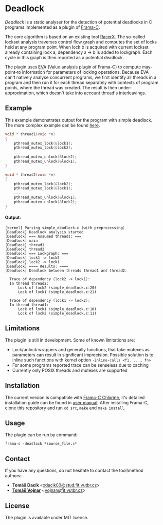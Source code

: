 # Deadlock

*Deadlock* is a static analyser for the detection of potential deadlocks in C programs implemented as a plugin of [Frama-C](http://frama-c.com/).

The core algorithm is based on an existing tool [RacerX](https://web.stanford.edu/~engler/racerx-sosp03.pdf). The so-called lockset analysis traverses control flow graph and computes the set of locks held at any program point. When lock b is acquired with current lockset already containing lock a, dependency a -> b is added to lockgraph. Each cycle in this graph is then reported as a potential deadlock.

The plugin uses [EVA](http://frama-c.com/value.html) (Value analysis plugin of Frama-C) to compute may-point-to information for parameters of locking operations. Because EVA can't natively analyse concurrent programs, we first identify all threads in a program and then run it for each thread separately with contexts of program points, where the thread was created. The result is then under-approximation, which doesn't take into account thread's interleavings. 

## Example
This example demonstrates output for the program with simple deadlock. The more complex example can be found [here](https://github.com/TDacik/Deadlock/wiki/example).
 
```C
void * thread1(void *v)
{
    pthread_mutex_lock(&lock1);
    pthread_mutex_lock(&lock2);
    ...
    pthread_mutex_unlock(&lock2);
    pthread_mutex_unlock(&lock1);
}

void * thread2(void *v)
{
    pthread_mutex_lock(&lock2);
    pthread_mutex_lock(&lock1);
    ...
    pthread_mutex_unlock(&lock1);
    pthread_mutex_unlock(&lock2);
}
```
#### Output:
```
[kernel] Parsing simple_deadlock.c (with preprocessing)
[Deadlock] Deadlock analysis started
[Deadlock] === Assumed threads: ===
[Deadlock] main
[Deadlock] thread1
[Deadlock] thread2
[Deadlock] === Lockgraph: ===
[Deadlock] lock1 -> lock2
[Deadlock] lock2 -> lock1
[Deadlock] ==== Results: ====
[Deadlock] Deadlock between threads thread1 and thread2:
  
  Trace of dependency (lock2 -> lock1):
  In thread thread2:
      Lock of lock2 (simple_deadlock.c:20)
      Lock of lock1 (simple_deadlock.c:21)
  
  Trace of dependency (lock1 -> lock2):
  In thread thread1:
      Lock of lock1 (simple_deadlock.c:10)
      Lock of lock2 (simple_deadlock.c:11)
```

## Limitations
The plugin is still in development. Some of known limitations are:
* Lock/unlock wrappers and generally functions, that take mutexes as parameters can result in significant imprecision. Possible solution is to inline such functions with kernel option ```-inline-calls <f1, ..., fn> ```
* For some programs reported trace can be senseless due to caching
* Currently only POSIX threads and mutexes are supported

## Installation
The current version is compatible with [Frama-C Chlorine](https://frama-c.com/download_chlorine.html), it's detailed installation guide can be found in [user manual](https://frama-c.com/download/user-manual-Chlorine-20180501.pdf).
After installing Frama-C, clone this repository and run ```cd src```, ```make``` and ```make install```.

## Usage
The plugin can be run by command: 
``` 
frama-c -deadlock *source_file.c* 
``` 

## Contact
If you have any questions, do not hesitate to contact the tool/method authors:
* **Tomáš Dacík** <[xdacik00@stud.fit.vutbr.cz](mailto:xdacik00@stud.fit.vutbr.cz)>
* [**Tomáš Vojnar**](https://www.fit.vut.cz/person/vojnar/) <[vojnar@fit.vutbr.cz](mailto:vojnar@fit.vutbr.cz)>

## License
The plugin is available under MIT license.
